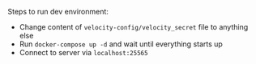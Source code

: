 Steps to run dev environment:
 -  Change content of `velocity-config/velocity_secret` file to anything else
 -  Run `docker-compose up -d` and wait until everything starts up
 -  Connect to server via `localhost:25565` 